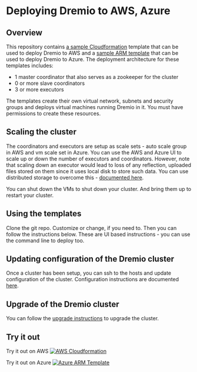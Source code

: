
# Deploying Dremio to AWS, Azure

## Overview
This repository contains [a sample Cloudformation](aws) template that can be used to deploy Dremio to AWS and a [sample ARM template](azure) that can be used to deploy Dremio to Azure. The deployment architecture for these templates includes:

 - 1 master coordinator that also serves as a zookeeper for the cluster
 - 0 or more slave coordinators
 - 3 or more executors

The templates create their own virtual network, subnets and security groups and deploys virtual machines running Dremio in it. You must have permissions to create these resources.

## Scaling the cluster
The coordinators and executors are setup as scale sets - auto scale group in AWS and vm scale set in Azure. You can use the AWS and Azure UI to scale up or down the number of executors and coordinators. However, note that scaling down an executor would lead to loss of any reflection, uploaded files stored on them since it uses local disk to store such data. You can use distributed storage to overcome this - [documented here](https://docs.dremio.com/deployment/distributed-storage.html).

You can shut down the VMs to shut down your cluster. And bring them up to restart your cluster.

## Using the templates

Clone the git repo. Customize or change, if you need to. Then you can follow the instructions below. These are UI based instructions - you can use the command line to deploy too.

## Updating configuration of the Dremio cluster

Once a cluster has been setup, you can ssh to the hosts and update configuration of the cluster. Configuration instructions are documented [here](https://docs.dremio.com/deployment/README-config.html).

## Upgrade of the Dremio cluster

You can follow the [upgrade instructions](https://docs.dremio.com/advanced-administration/upgrade/rpm.html) to upgrade the cluster.

## Try it out

Try it out on AWS [![AWS Cloudformation](https://s3.amazonaws.com/cloudformation-examples/cloudformation-launch-stack.png)](https://us-east-2.console.aws.amazon.com/cloudformation/home?region=us-east-2#/stacks/new?templateURL=https://s3-us-west-2.amazonaws.com/aws-cloudformation.dremio.com/dremio_cf.yaml&stackName=myDremio)

Try it out on Azure [![Azure ARM Template](http://azuredeploy.net/deploybutton.png)](https://portal.azure.com/#create/microsoft.template/uri/https%3A%2F%2Fraw.githubusercontent.com%2FNirmalyasen%2Fcloud-templates%2Fmaster%2Fdremio%2Fazure%2FmainTemplate.json)
